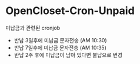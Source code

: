 # OpenCloset-Cron-Unpaid #

미납금과 관련된 cronjob

- 반납 3일후에 미납금 문자전송 (AM 10:30)
- 반납 7일후에 미납금 문자전송 (AM 10:35)
- 반납 2주 후에 미납금이 남아 있다면 불납으로 변경
